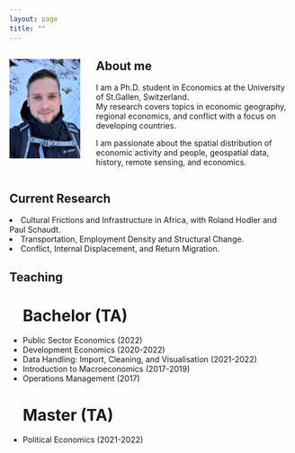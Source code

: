 ```yaml
---
layout: page
title: ""
---
```


<body>
  <div>
    <img align="left" width="25%" height="25%" src="assets/github-img/profile-crop.png" style="margin-right: 2em">
    <h2> About me </h2>
    <p> I am a Ph.D. student in Economics at the University of St.Gallen, Switzerland. <br>
      My research covers topics in economic geography, regional economics, and conflict with a focus on developing countries. </p>
    <p> I am passionate about the spatial distribution of economic activity and people, geospatial data, history, remote sensing, and economics. </p>
  </div>
   
  <div style="clear:both;"></div>
  
  <div>
    <h2> Current Research </h2>
    <li> Cultural Frictions and Infrastructure in Africa, with Roland Hodler and Paul Schaudt. </li>
    <li> Transportation, Employment Density and Structural Change. </li>
    <li> Conflict, Internal Displacement, and Return Migration. </li>
  </div>
  
  <div>
    <h2> Teaching </h2>
    <ul> 
      <h1> Bachelor (TA) </h1>
      <li> Public Sector Economics (2022) </li>
      <li> Development Economics (2020-2022) </li>
      <li> Data Handling: Import, Cleaning, and Visualisation (2021-2022) </li>
      <li> Introduction to Macroeconomics (2017-2019) </li>
      <li> Operations Management (2017) </li>
      <h1> Master (TA) </h1>
      <li> Political Economics (2021-2022) </li>
    </ul>
</body> 
